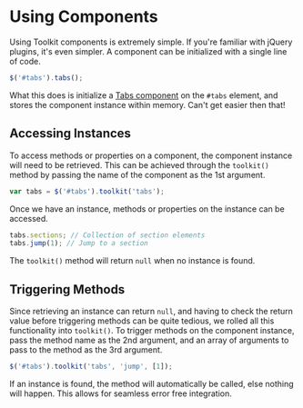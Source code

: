 # Using Components #

Using Toolkit components is extremely simple. If you're familiar with jQuery plugins, it's even simpler.
A component can be initialized with a single line of code.

```javascript
$('#tabs').tabs();
```

What this does is initialize a [Tabs component](../../components/tabs.md) on the `#tabs` element,
and stores the component instance within memory. Can't get easier then that!

## Accessing Instances ##

To access methods or properties on a component, the component instance will need to be retrieved.
This can be achieved through the `toolkit()` method by passing the name of the component as the 1st argument.

```javascript
var tabs = $('#tabs').toolkit('tabs');
```

Once we have an instance, methods or properties on the instance can be accessed.

```javascript
tabs.sections; // Collection of section elements
tabs.jump(1); // Jump to a section
```

<div class="notice is-warning">
    The <code>toolkit()</code> method will return <code>null</code> when no instance is found.
</div>

## Triggering Methods ##

Since retrieving an instance can return `null`, and having to check the return value before triggering
methods can be quite tedious, we rolled all this functionality into `toolkit()`.
To trigger methods on the component instance, pass the method name as the 2nd argument,
and an array of arguments to pass to the method as the 3rd argument.

```javascript
$('#tabs').toolkit('tabs', 'jump', [1]);
```

If an instance is found, the method will automatically be called, else nothing will happen.
This allows for seamless error free integration.
